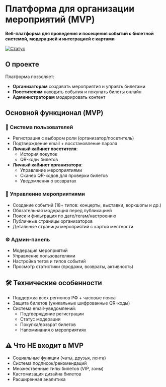 # Платформа для организации мероприятий (MVP)

**Веб-платформа для проведения и посещения событий с билетной системой, модерацией и интеграцией с картами**

[![Статус](https://img.shields.io/badge/Статус-Бета%20тест-yellow)](https://github.com/jinxinzero7/Events)

## О проекте
Платформа позволяет:
- **Организаторам** создавать мероприятия и управть билетами
- **Посетителям** находить события и покупать билеты онлайн
- **Администраторам** модерировать контент

## Основной функционал (MVP)

### 👥 Система пользователей
- Регистрация с выбором роли (организатор/посетитель)
- Подтверждение email + восстановление пароля
- **Личный кабинет посетителя**:
  - История покупок
  - QR-коды билетов
- **Личный кабинет организатора**:
  - Управление мероприятиями
  - Сканер QR-кодов для проверки билетов
  - Уведомления о возвратах

### 🎪 Управление мероприятиями
- Создание событий (18+ типов: концерты, выставки, воркшопы и др.)
- Обязательная модерация перед публикацией
- Поиск и фильтрация по дате/тегам/настроению
- Публичные страницы организаторов
- Детальные страницы мероприятий с картой местности

### ⚙️ Админ-панель
- Модерация мероприятий
- Управление пользователями
- Настройка тегов и типов событий
- Просмотр статистики (продажи, возвраты, активность)

## 🛠️ Технические особенности
- Поддержка всех регионов РФ + часовые пояса
- Защита билетов (уникальные шифрованные QR-коды)
- Система email-уведомлений:
  - Подтверждение регистрации
  - Статус модерации
  - Покупка/возврат билетов
  - Напоминания о мероприятиях

## ⚠️ Что НЕ входит в MVP
- Социальные функции (чаты, друзья, лента)
- Система подписок/рекомендаций
- Множественные типы билетов (VIP, зоны)
- Кастомизация дизайна билетов
- Расширенная аналитика
